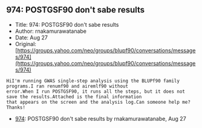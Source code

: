 ## 974: POSTGSF90 don't sabe results

- Title: 974: POSTGSF90 don't sabe results
- Author: rnakamurawatanabe
- Date: Aug 27
- Original: [https://groups.yahoo.com/neo/groups/blupf90/conversations/messages/974](https://groups.yahoo.com/neo/groups/blupf90/conversations/messages/974)

```
HiI'm running GWAS single-step analysis using the BLUPf90 family programs.I ran renumf90 and airemlf90 without
error.When I run POSTGSF90, it runs all the steps, but it does not save the results.Attached is the final information
that appears on the screen and the analysis log.Can someone help me?Thanks!
```

- [974](0974.md): POSTGSF90 don&apos;t sabe results by rnakamurawatanabe, Aug 27
